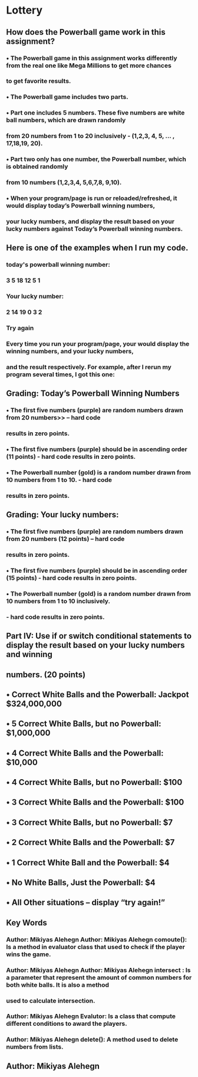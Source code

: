 
# Lottery

## How does the Powerball game work in this assignment?
### •	The Powerball game in this assignment works differently from the real one like Mega Millions to get more chances
###     to get favorite results.
### •	The Powerball game includes two parts.
### •	Part one includes 5 numbers. These five numbers are white ball numbers, which are drawn randomly
###     from 20 numbers from 1 to 20 inclusively - (1,2,3, 4, 5, … , 17,18,19, 20).
### •	Part two only has one number, the Powerball number, which is obtained randomly
###     from 10 numbers (1,2,3,4, 5,6,7,8, 9,10).
### •	When your program/page is run or reloaded/refreshed, it would display today’s Powerball winning numbers,
###     your lucky numbers, and display the result based on your lucky numbers against Today’s Powerball winning numbers.

## Here is one of the examples when I run my code.
### today's powerball winning number:
###    3 5 18 12 5 1
### Your lucky number:
###    2 14 19 0 3 2
###   Try again

### Every time you run your program/page, your  would display the winning numbers, and your lucky numbers,
### and the result respectively. For example, after I rerun my program several times, I got this one:

## Grading: Today’s Powerball Winning Numbers 
### •	The first five numbers (purple) are random numbers drawn from 20 numbers>> – hard code
###     results in zero points.
### •	The first five numbers (purple) should be in ascending order (11 points) - hard code results in zero points.
### •	The Powerball number (gold) is a random number drawn from 10 numbers from 1 to 10. - hard code
###     results in zero points.

## Grading: Your lucky numbers: 
### •	The first five numbers (purple) are random numbers drawn from 20 numbers (12 points) – hard code
###     results in zero points.
### •	The first five numbers (purple) should be in ascending order (15 points)  - hard code results in zero points.
### •	The Powerball number (gold) is a random number drawn from 10 numbers from 1 to 10 inclusively.
###     - hard code results in zero points.

## Part IV: Use if or switch conditional statements to display the result based on your lucky numbers and winning
##    numbers. (20 points)
## •	Correct White Balls and the Powerball: Jackpot $324,000,000
## •	5 Correct White Balls, but no Powerball: $1,000,000
## •	4 Correct White Balls and the Powerball: $10,000
## •	4 Correct White Balls, but no Powerball: $100
## •	3 Correct White Balls and the Powerball: $100
## •	3 Correct White Balls, but no Powerball: $7
## •	2 Correct White Balls and the Powerball: $7
## •	1 Correct White Ball and the Powerball: $4
## •	No White Balls, Just the Powerball: $4
## •	All Other situations – display “try again!”

## Key Words 

### Author: Mikiyas Alehegn Author: Mikiyas Alehegn comoute(): Is a method in evaluator class that used to check if the player wins the game.
### Author: Mikiyas Alehegn Author: Mikiyas Alehegn intersect : Is a parameter that represent the amount of common numbers for both white balls. It is also a method 
###            used to calculate intersection.
### Author: Mikiyas Alehegn Evalutor: Is a class that compute different conditions to award the players.
### Author: Mikiyas Alehegn delete(): A method used to delete numbers from lists.

## Author: Mikiyas Alehegn


